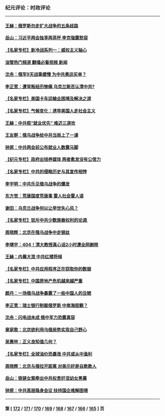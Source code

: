 ### 纪元评论：时政评论
---
#### [王赫：俄罗斯勿走扩大战争的五条歧路](../../pages/nsc1025/n13623740.md?03060330) 
#### [岳山：习近平两会独享两茶杯 李克强露愁容](../../pages/nsc1025/n13624121.md?03060330) 
#### [【名家专栏】新冷战系列一：威权主义轴心](../../pages/nsc1025/n13624083.md?03060330) 
#### [油管热门频道 翻墙必看视频 新闻](ok?03060330)
#### [沈舟：俄军9天战事缓慢 为中共奥运买单？](../../pages/nsc1025/n13623085.md?03060330) 
#### [李正宽：遭背叛经历惨痛 乌克兰能否认清中共?](../../pages/nsc1025/n13623377.md?03060330) 
#### [【名家专栏】美国卡车运输业困境及解决之道](../../pages/nsc1025/n13622047.md?03060330) 
#### [【名家专栏】气候变化：诱导美国人走社会主义](../../pages/nsc1025/n13622050.md?03060330) 
#### [王赫：中共假“就业优先” 难迈三道坎](../../pages/nsc1025/n13622473.md?03060330) 
#### [王友群：俄乌战争给中共当局上了一课](../../pages/nsc1025/n13620391.md?03060330) 
#### [钟原：中共两会前公布就业人数露马脚](../../pages/nsc1025/n13620466.md?03060330) 
#### [【纪元专栏】政府出钱养媒体 两者愈发没有公信力](../../pages/nsc1025/n13620356.md?03060330) 
#### [【名家专栏】中共的侵略历史与其宣传相悖](../../pages/nsc1025/n13619520.md?03060330) 
#### [李宇明：中共乐见俄乌战争的爆发](../../pages/nsc1025/n13620078.md?03060330) 
#### [东方觉：荒唐国度荒唐事 雷人社会雷人语](../../pages/nsc1025/n13619915.md?03060330) 
#### [谢田：乌克兰战争何以让举世失心风？](../../pages/nsc1025/n13619873.md?03060330) 
#### [【名家专栏】驳斥中共少数族裔权利的论调 ](../../pages/nsc1025/n13619490.md?03060330) 
#### [周晓辉：北京在俄乌战争中走钢丝](../../pages/nsc1025/n13618879.md?03060330) 
#### [李靖宇：404！清大教授真心话2小时遭全网删除](../../pages/nsc1025/n13618715.md?03060330) 
#### [王赫：内幕大泄 中共红楼将倾](../../pages/nsc1025/n13617848.md?03060330) 
#### [【名家专栏】中共应用程序正在窃取你的数据](../../pages/nsc1025/n13613981.md?03060330) 
#### [【名家专栏】中国房地产危机越来越严重](../../pages/nsc1025/n13616602.md?03060330) 
#### [颜丹：一场俄乌战争暴露了一些中国人的丑陋](../../pages/nsc1025/n13616676.md?03060330) 
#### [李正宽：瑞士银行制裁俄罗斯 中南海胆颤？](../../pages/nsc1025/n13615858.md?03060330) 
#### [沈舟：闪电战未成 俄中军力恐露真容](../../pages/nsc1025/n13615571.md?03060330) 
#### [章家敦：北京欲利用乌俄局势实现自己野心](../../pages/nsc1025/n13615057.md?03060330) 
#### [吴惠林：正义良知值几何？](../../pages/nsc1025/n13614308.md?03060330) 
#### [【名家专栏】全球油价恐暴涨 中共或从中渔利](../../pages/nsc1025/n13613959.md?03060330) 
#### [周晓辉：北京与俄拉开距离 对美示好是自欺欺人](../../pages/nsc1025/n13613807.md?03060330) 
#### [岳山：铁链女案牵出中共权贵奸淫幼女黑幕](../../pages/nsc1025/n13612939.md?03060330) 
#### [钟原：中共高层隐身会议 扶持国企难解困境](../../pages/nsc1025/n13612792.md?03060330) 

---
#### 第 [ [172](./172.md?03060330) / [171](./171.md?03060330) / [170](./170.md?03060330) / [169](./169.md?03060330) / [168](./168.md?03060330) / [167](./167.md?03060330) / [166](./166.md?03060330) / [165](./165.md?03060330) ] 页
